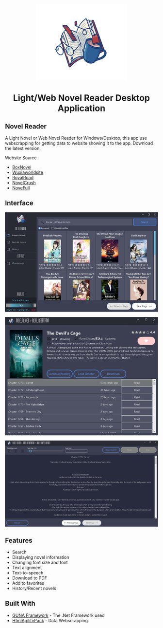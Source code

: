 <p align="center">
  <img src="Screenshots/ICON.png" height="250" width="300" title="NovelReader" alt="NovelReader">
</p>

<h1 align="center">Light/Web Novel Reader Desktop Application</h1>

## Novel Reader

A Light Novel or Web Novel Reader for Windows/Desktop, this app use webscrapping for getting data to website showing it to the app. Download the latest version.

Website Source

- [BoxNovel](https://boxnovel.com/)
- [Wuxiaworldsite](https://Wuxiaworld.site/)
- [RoyalRoad](https://www.royalroad.com/)
- [NovelCrush](https://novelcrush.com/)
- [NoveFull](https://novelfull.com/)

## Interface

<p align="center">
  <img src="Screenshots/UI.PNG" title="NovelReader" alt="NovelReader">
</p>
<p align="center">
  <img src="Screenshots/UI1.PNG" title="NovelReader" alt="NovelReader">
</p>
<p align="center">
  <img src="Screenshots/UI2.PNG" title="NovelReader" alt="NovelReader">
</p>

## Features

- Search
- Displaying novel information
- Changing font size and font
- Text alignment
- Text-to-speech
- Download to PDF
- Add to favorites
- History/Recent novels

## Built With

- [GUNA Framework](https://gunaframework.com/) - The .Net Framework used
- [HtmlAgilityPack](https://html-agility-pack.net/) - Data Webscrapping
